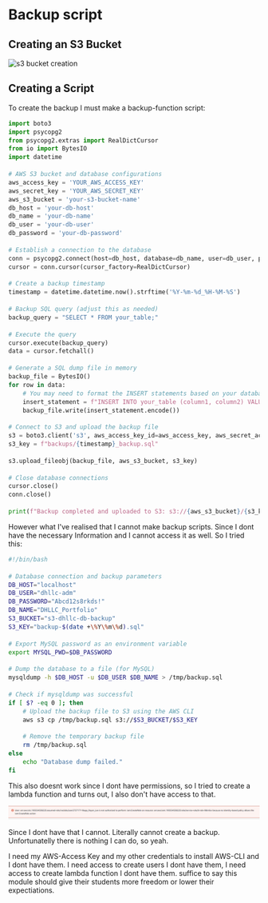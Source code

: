 # Backup script

## Creating an S3 Bucket
![s3 bucket creation](../images/creating-s3.gif)

## Creating a Script
To create the backup I must make a backup-function script:

```py
import boto3
import psycopg2
from psycopg2.extras import RealDictCursor
from io import BytesIO
import datetime

# AWS S3 bucket and database configurations
aws_access_key = 'YOUR_AWS_ACCESS_KEY'
aws_secret_key = 'YOUR_AWS_SECRET_KEY'
aws_s3_bucket = 'your-s3-bucket-name'
db_host = 'your-db-host'
db_name = 'your-db-name'
db_user = 'your-db-user'
db_password = 'your-db-password'

# Establish a connection to the database
conn = psycopg2.connect(host=db_host, database=db_name, user=db_user, password=db_password)
cursor = conn.cursor(cursor_factory=RealDictCursor)

# Create a backup timestamp
timestamp = datetime.datetime.now().strftime('%Y-%m-%d_%H-%M-%S')

# Backup SQL query (adjust this as needed)
backup_query = "SELECT * FROM your_table;"

# Execute the query
cursor.execute(backup_query)
data = cursor.fetchall()

# Generate a SQL dump file in memory
backup_file = BytesIO()
for row in data:
    # You may need to format the INSERT statements based on your database system
    insert_statement = f"INSERT INTO your_table (column1, column2) VALUES ({row['column1']}, '{row['column2']}');\n"
    backup_file.write(insert_statement.encode())

# Connect to S3 and upload the backup file
s3 = boto3.client('s3', aws_access_key_id=aws_access_key, aws_secret_access_key=aws_secret_key)
s3_key = f"backups/{timestamp}_backup.sql"

s3.upload_fileobj(backup_file, aws_s3_bucket, s3_key)

# Close database connections
cursor.close()
conn.close()

print(f"Backup completed and uploaded to S3: s3://{aws_s3_bucket}/{s3_key}")

```

However what I've realised that I cannot make backup scripts. Since I dont have the necessary Information and I cannot access it as well. So I tried this:

```bash
#!/bin/bash

# Database connection and backup parameters
DB_HOST="localhost"
DB_USER="dhllc-adm"
DB_PASSWORD="Abcd12s8rkds!"
DB_NAME="DHLLC_Portfolio"
S3_BUCKET="s3-dhllc-db-backup"
S3_KEY="backup-$(date +\%Y\%m\%d).sql"

# Export MySQL password as an environment variable
export MYSQL_PWD=$DB_PASSWORD

# Dump the database to a file (for MySQL)
mysqldump -h $DB_HOST -u $DB_USER $DB_NAME > /tmp/backup.sql

# Check if mysqldump was successful
if [ $? -eq 0 ]; then
    # Upload the backup file to S3 using the AWS CLI
    aws s3 cp /tmp/backup.sql s3://$S3_BUCKET/$S3_KEY

    # Remove the temporary backup file
    rm /tmp/backup.sql
else
    echo "Database dump failed."
fi
```

This also doesnt work since I dont have permissions, so I tried to create a lambda function and turns out, I also don't have access to that.

![err perm](../images/err-perm-lamda.png)

Since I dont have that I cannot. Literally cannot create a backup. Unfortunatelly there is nothing I can do, so yeah.

I need my AWS-Access Key and my other credentials to install AWS-CLI and I dont have them. I need access to create users I dont have them, I need access to create lambda function I dont have them. suffice to say this module should give their students more freedom or lower their expectiations.



